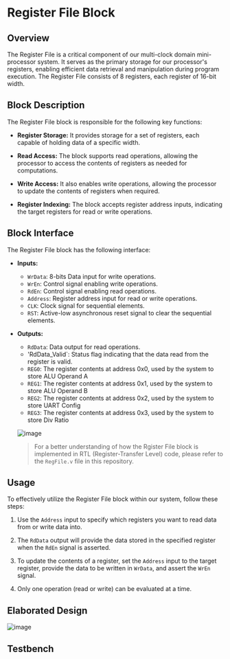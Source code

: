 # Register File Block

## Overview
The Register File is a critical component of our multi-clock domain mini-processor system. It serves as the primary storage for our processor's registers, enabling efficient data retrieval and manipulation during program execution. 
The Register File consists of 8 registers, each register of 16-bit width.


## Block Description
The Register File block is responsible for the following key functions:

- **Register Storage:** It provides storage for a set of registers, each capable of holding data of a specific width.

- **Read Access:** The block supports read operations, allowing the processor to access the contents of registers as needed for computations.

- **Write Access:** It also enables write operations, allowing the processor to update the contents of registers when required.

- **Register Indexing:** The block accepts register address inputs, indicating the target registers for read or write operations.

## Block Interface
The Register File block has the following interface:

- **Inputs:**
  - `WrData`: 8-bits Data input for write operations.
  - `WrEn`: Control signal enabling write operations.
  - `RdEn`: Control signal enabling read operations.
  - `Address`: Register address input for read or write operations.
  - `CLK`: Clock signal for sequential elements.
  - `RST`: Active-low asynchronous reset signal to clear the sequential elements.

- **Outputs:**
  - `RdData`: Data output for read operations.
  - 'RdData_Valid`: Status flag indicating that the data read from the register is valid.
  - `REG0`: The register contents at address 0x0, used by the system to store ALU Operand A
  - `REG1`: The register contents at address 0x1, used by the system to store ALU Operand B
  - `REG2`: The register contents at address 0x2, used by the system to store UART Config
  - `REG3`: The register contents at address 0x3, used by the system to store Div Ratio
 
  ![image](https://github.com/AhmedAmrAbdellatif1/Multi-Clock-Domain-System/assets/140100601/fcefdc49-c7f5-49ff-bae6-ab6169afaa6f)

  > For a better understanding of how the Rgister File block is implemented in RTL (Register-Transfer Level) code, please refer to the `RegFile.v` file in this repository.


## Usage
To effectively utilize the Register File block within our system, follow these steps:

1. Use the `Address` input to specify which registers you want to read data from or write data into.

2. The `RdData` output will provide the data stored in the specified register when the `RdEn` signal is asserted.

3. To update the contents of a register, set the `Address` input to the target register, provide the data to be written in `WrData`, and assert the `WrEn` signal.

4. Only one operation (read or write) can be evaluated at a time.

## Elaborated Design

![image](https://github.com/AhmedAmrAbdellatif1/Multi-Clock-Domain-System/assets/140100601/1e8efb0f-a027-4d24-9e7d-a0fea8e9899e)

## Testbench



